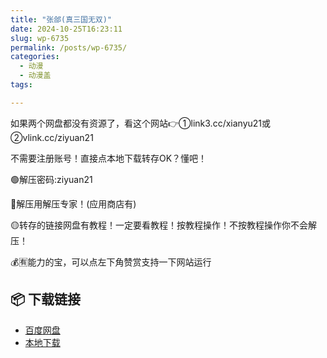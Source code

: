 ```yaml
---
title: "张郃(真三国无双)"
date: 2024-10-25T16:23:11
slug: wp-6735
permalink: /posts/wp-6735/
categories:
  - 动漫
  - 动漫盖
tags:

---
```


如果两个网盘都没有资源了，看这个网站👉①link3.cc/xianyu21或②vlink.cc/ziyuan21

不需要注册账号！直接点本地下载转存OK？懂吧！

🟢解压密码:ziyuan21

🔵解压用解压专家！(应用商店有)

🟡转存的链接网盘有教程！一定要看教程！按教程操作！不按教程操作你不会解压！

💰🈶能力的宝，可以点左下角赞赏支持一下网站运行

## 📦 下载链接
- [百度网盘](https://blziyuan21.com/pay-download/6735?key=cfd49d8ba0&down_id=0)
- [本地下载](https://blziyuan21.com/pay-download/6735?key=cfd49d8ba0&down_id=1)

